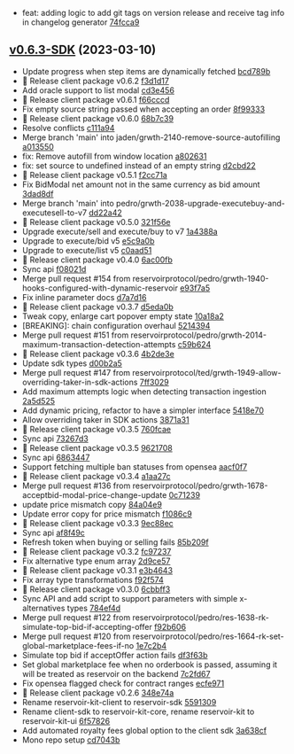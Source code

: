 
* feat: adding logic to add git tags on version release and receive tag info in changelog generator [74fcca9](https://github.com/reservoirprotocol/reservoir-kit/commit/74fcca9783f7a3de7c6a7d84fa5aed7cf9c10fff)
## [v0.6.3-SDK](https://github.com/reservoirprotocol/reservoir-kit/commit/56ccb67aeaea5cff1ade7e16b8e98b27a7308184) (2023-03-10)

* Update progress when step items are dynamically fetched [bcd789b](https://github.com/reservoirprotocol/reservoir-kit/commit/bcd789bc6a4dad901b19b56f100a22cd1765d60a)
* 🎉 Release client package v0.6.2 [f3d1d17](https://github.com/reservoirprotocol/reservoir-kit/commit/f3d1d1761df44761235e6762dfa8bbccc79f20cf)
* Add oracle support to list modal [cd3e456](https://github.com/reservoirprotocol/reservoir-kit/commit/cd3e456e96bf8a1a61cc84e1c0b301813b6e4134)
* 🎉 Release client package v0.6.1 [f66cccd](https://github.com/reservoirprotocol/reservoir-kit/commit/f66cccd1ff2d994a728d8531a81d4cc04a393e54)
* Fix empty source string passed when accepting an order [8f99333](https://github.com/reservoirprotocol/reservoir-kit/commit/8f9933339106d84349e81b4903a9f7e1b75168fe)
* 🎉 Release client package v0.6.0 [68b7c39](https://github.com/reservoirprotocol/reservoir-kit/commit/68b7c39c14258ba3ae0d22e62bf3bcc52c0d93b4)
* Resolve conflicts [c111a94](https://github.com/reservoirprotocol/reservoir-kit/commit/c111a9492d15bfa8a570f1785fbba0219d61fedc)
* Merge branch 'main' into jaden/grwth-2140-remove-source-autofilling [a013550](https://github.com/reservoirprotocol/reservoir-kit/commit/a013550f7e8aa42d8fd66cbdd321420878d9b286)
* fix: Remove autofill from window location [a802631](https://github.com/reservoirprotocol/reservoir-kit/commit/a80263184c78b9be8f1a00b4c14b5bf1d346c763)
* fix: set source to undefined instead of an empty string [d2cbd22](https://github.com/reservoirprotocol/reservoir-kit/commit/d2cbd2294937cf8205bc99b2c0226a82cb1dfc79)
* 🎉 Release client package v0.5.1 [f2cc71a](https://github.com/reservoirprotocol/reservoir-kit/commit/f2cc71a861884ade62ce85c0829938a116fb156e)
* Fix BidModal net amount not in the same currency as bid amount [3dad8df](https://github.com/reservoirprotocol/reservoir-kit/commit/3dad8dfae6e59f66b4007042a168d13438f90ace)
* Merge branch 'main' into pedro/grwth-2038-upgrade-executebuy-and-executesell-to-v7 [dd22a42](https://github.com/reservoirprotocol/reservoir-kit/commit/dd22a42f62ef1c9e4b7f5fcb916c8bf7a2f0070b)
* 🎉 Release client package v0.5.0 [321f56e](https://github.com/reservoirprotocol/reservoir-kit/commit/321f56e3643e040db75ef4ce43e6642a132c16c6)
* Upgrade execute/sell and execute/buy to v7 [1a4388a](https://github.com/reservoirprotocol/reservoir-kit/commit/1a4388afe4bfa10dc43c450000295339714cc86d)
* Upgrade to execute/bid v5 [e5c9a0b](https://github.com/reservoirprotocol/reservoir-kit/commit/e5c9a0b4bb432954868485e05e0f9a1780a3bbe5)
* Upgrade to execute/list v5 [c0aad51](https://github.com/reservoirprotocol/reservoir-kit/commit/c0aad51d089dc580accecab9be4ea8ebdc5c1260)
* 🎉 Release client package v0.4.0 [6ac00fb](https://github.com/reservoirprotocol/reservoir-kit/commit/6ac00fb924afc58590ad3e8c3bee8f0d3aedd062)
* Sync api [f08021d](https://github.com/reservoirprotocol/reservoir-kit/commit/f08021dfd25baff6626665d6a82377a149073599)
* Merge pull request #154 from reservoirprotocol/pedro/grwth-1940-hooks-configured-with-dynamic-reservoir [e93f7a5](https://github.com/reservoirprotocol/reservoir-kit/commit/e93f7a5a367797c68470eb6cf5934ac3376fbffb)
* Fix inline parameter docs [d7a7d16](https://github.com/reservoirprotocol/reservoir-kit/commit/d7a7d16bedb525b56953195f4cd1deeb22952cba)
* 🎉 Release client package v0.3.7 [d5eda0b](https://github.com/reservoirprotocol/reservoir-kit/commit/d5eda0b5123747bdae4609a0797fec4f9a189766)
* Tweak copy, enlarge cart popover empty state [10a18a2](https://github.com/reservoirprotocol/reservoir-kit/commit/10a18a20ad0b93453a1426b859b6a0c0950d5e0e)
* [BREAKING]: chain configuration overhaul [5214394](https://github.com/reservoirprotocol/reservoir-kit/commit/52143949362b4974d95ead6f6844e9dea1b6b9d3)
* Merge pull request #151 from reservoirprotocol/pedro/grwth-2014-maximum-transaction-detection-attempts [c59b624](https://github.com/reservoirprotocol/reservoir-kit/commit/c59b6242a8406a149f2b04c80cd3b0a46f2be8e6)
* 🎉 Release client package v0.3.6 [4b2de3e](https://github.com/reservoirprotocol/reservoir-kit/commit/4b2de3ee1f41a26bf44d38836d68822e35c88786)
* Update sdk types [d00b2a5](https://github.com/reservoirprotocol/reservoir-kit/commit/d00b2a591ad5e7741fdf2f5b0bb40c94611a9810)
* Merge pull request #147 from reservoirprotocol/ted/grwth-1949-allow-overriding-taker-in-sdk-actions [7ff3029](https://github.com/reservoirprotocol/reservoir-kit/commit/7ff3029d230ca5170c26116e961ba3130c421751)
* Add maximum attempts logic when detecting transaction ingestion [2a5d525](https://github.com/reservoirprotocol/reservoir-kit/commit/2a5d5258859dbd2d024ee932eea1c584b56a1a4b)
* Add dynamic pricing, refactor to have a simpler interface [5418e70](https://github.com/reservoirprotocol/reservoir-kit/commit/5418e705af0494322c1f5e70dae1f5ce281d46bc)
* Allow overriding taker in SDK actions [3871a31](https://github.com/reservoirprotocol/reservoir-kit/commit/3871a31049377a12ca030611fcacbbb9caa60105)
* 🎉 Release client package v0.3.5 [760fcae](https://github.com/reservoirprotocol/reservoir-kit/commit/760fcae0ab472374c209e0167ae25d7f7e17c684)
* Sync api [73267d3](https://github.com/reservoirprotocol/reservoir-kit/commit/73267d3178c13be00357e6ba24c8f51ed4f153ce)
* 🎉 Release client package v0.3.5 [9621708](https://github.com/reservoirprotocol/reservoir-kit/commit/9621708517e0b2043515510137f2584931eada51)
* Sync api [6863447](https://github.com/reservoirprotocol/reservoir-kit/commit/6863447142a5f24a046d93432e0c1b4de7d1f138)
* Support fetching multiple ban statuses from opensea [aacf0f7](https://github.com/reservoirprotocol/reservoir-kit/commit/aacf0f700d6d4fb918bf34d1c79a7348ab793275)
* 🎉 Release client package v0.3.4 [a1aa27c](https://github.com/reservoirprotocol/reservoir-kit/commit/a1aa27c0ffbd2b950028e46e383b14d2fe0791c5)
* Merge pull request #136 from reservoirprotocol/pedro/grwth-1678-acceptbid-modal-price-change-update [0c71239](https://github.com/reservoirprotocol/reservoir-kit/commit/0c712394a59bd2e4113bd1143eae41ef9210b11b)
* update price mismatch copy [84a04e9](https://github.com/reservoirprotocol/reservoir-kit/commit/84a04e94abcc84a527b39dba9932e96d2b76048e)
* Update error copy for price mismatch [f1086c9](https://github.com/reservoirprotocol/reservoir-kit/commit/f1086c9d0fbbbb1f10e38daddf78f3394be12b7f)
* 🎉 Release client package v0.3.3 [9ec88ec](https://github.com/reservoirprotocol/reservoir-kit/commit/9ec88ec35f9bb86b49242242af3d4f2fb67736d3)
* Sync api [af8f49c](https://github.com/reservoirprotocol/reservoir-kit/commit/af8f49cde96150615ff3a72a408c62dc733f66a0)
* Refresh token when buying or selling fails [85b209f](https://github.com/reservoirprotocol/reservoir-kit/commit/85b209fadb8a240ad1de1aea830b24575c9da815)
* 🎉 Release client package v0.3.2 [fc97237](https://github.com/reservoirprotocol/reservoir-kit/commit/fc97237b808aa00a5f12b15e585dd2aaa0a4f3c0)
* Fix alternative type enum array [2d9ce57](https://github.com/reservoirprotocol/reservoir-kit/commit/2d9ce571a2eed3a52292431249c8eba9a478974c)
* 🎉 Release client package v0.3.1 [e3b4643](https://github.com/reservoirprotocol/reservoir-kit/commit/e3b46439464926156ec8faf97691e8e741adaa24)
* Fix array type transformations [f92f574](https://github.com/reservoirprotocol/reservoir-kit/commit/f92f5741c0c4c76071e0dcc935d709df6fe76632)
* 🎉 Release client package v0.3.0 [6cbbff3](https://github.com/reservoirprotocol/reservoir-kit/commit/6cbbff34c2425239ff6493494b9be247b44bbd7c)
* Sync API and add script to support parameters with simple x-alternatives types [784ef4d](https://github.com/reservoirprotocol/reservoir-kit/commit/784ef4db60c31e68712ca9e41799cd112ed017d0)
* Merge pull request #122 from reservoirprotocol/pedro/res-1638-rk-simulate-top-bid-if-accepting-offer [f92b606](https://github.com/reservoirprotocol/reservoir-kit/commit/f92b606f76be5e24ab74171399131d8579f746bb)
* Merge pull request #120 from reservoirprotocol/pedro/res-1664-rk-set-global-marketplace-fees-if-no [1e7c2b4](https://github.com/reservoirprotocol/reservoir-kit/commit/1e7c2b4150f153573447da3608bc4af240f0cd27)
* Simulate top bid if acceptOffer action fails [df3f63b](https://github.com/reservoirprotocol/reservoir-kit/commit/df3f63bc1be9e337ad0eb9c97c9ae33e4304ad05)
* Set global marketplace fee when no orderbook is passed, assuming it will be treated as reservoir on the backend [7c2fd67](https://github.com/reservoirprotocol/reservoir-kit/commit/7c2fd670f51943458a14fa37c2d6e9bb9ae85333)
* Fix opensea flagged check for contract ranges [ecfe971](https://github.com/reservoirprotocol/reservoir-kit/commit/ecfe971d4ae5f3493bce2d8f9bfb9a630aa65ca5)
* 🎉 Release client package v0.2.6 [348e74a](https://github.com/reservoirprotocol/reservoir-kit/commit/348e74af44287cc4ea087831a2ab874fdd2db2cc)
* Rename reservoir-kit-client to reservoir-sdk [5591309](https://github.com/reservoirprotocol/reservoir-kit/commit/5591309a87948588f0d379133be0a5669855f2f3)
* Rename client-sdk to reservoir-kit-core, rename reservoir-kit to reservoir-kit-ui [6f57826](https://github.com/reservoirprotocol/reservoir-kit/commit/6f57826858578442f39fa9ef80c25fbc5540aad7)
* Add automated royalty fees global option to the client sdk [3a638cf](https://github.com/reservoirprotocol/reservoir-kit/commit/3a638cf9315c993817874e73281459c821a33917)
* Mono repo setup [cd7043b](https://github.com/reservoirprotocol/reservoir-kit/commit/cd7043bbd4333d2e2668974c91434563ff5914db)